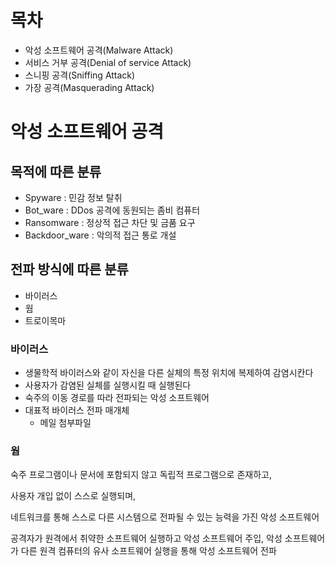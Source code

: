 # 목차 
* 악성 소프트웨어 공격(Malware Attack)
* 서비스 거부 공격(Denial of service Attack)
* 스니핑 공격(Sniffing Attack)
* 가장 공격(Masquerading Attack)


# 악성 소프트웨어 공격
## 목적에 따른 분류
* Spyware : 민감 정보 탈취
* Bot_ware : DDos 공격에 동원되는 좀비 컴퓨터
* Ransomware : 정상적 접근 차단 및 금품 요구
* Backdoor_ware : 악의적 접근 통로 개설

## 전파 방식에 따른 분류
* 바이러스
* 웜
* 트로이목마

### 바이러스
* 생물학적 바이러스와 같이 자신을 다른 실체의 특정 위치에 복제하여 감염시칸다
* 사용자가 감염된 실체를 실행시킬 때 실행된다
* 숙주의 이동 경로를 따라 전파되는 악성 소프트웨어
* 대표적 바이러스 전파 매개체
    * 메일 첨부파일

### 웜
숙주 프로그램이나 문서에 포함되지 않고 독립적 프로그램으로 존재하고, 

사용자 개입 없이 스스로 실행되며, 

네트워크를 통해 스스로 다른 시스템으로 전파될 수 있는 능력을 가진 악성 소프트웨어

공격자가 원격에서 취약한 소프트웨어 실행하고 악성 소프트웨어 주입, 악성 소프트웨어가 다른 원격 컴퓨터의 유사 소프트웨어 실행을 통해 악성 소프트웨어 전파